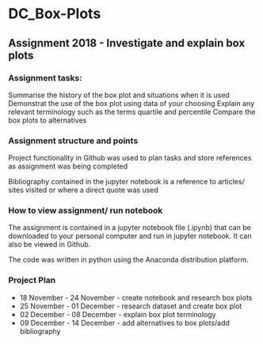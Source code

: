 # DC_Box-Plots

## Assignment 2018 - Investigate and explain box plots

### Assignment tasks:
Summarise the history of the box plot and situations when it is used
Demonstrat the use of the box plot using data of your choosing
Explain any relevant terminology such as the terms quartile and percentile
Compare the box plots to alternatives

### Assignment structure and points
Project functionality in Github was used to plan tasks and store references as assignment was being completed

Bibliography contained in the jupyter notebook is a reference to articles/ sites visited or where a direct quote was used

### How to view assignment/ run notebook
The assignment is contained in a jupyter notebook file (.ipynb) that can be downloaded to your personal computer and run in jupyter notebook. It can also be viewed in Github.

The code was written in python using the Anaconda distribution platform.

### Project Plan
- 18 November - 24 November - create notebook and research box plots
- 25 November - 01 December - research dataset and create box plot
- 02 December - 08 December - explain box plot terminology
- 09 December - 14 December - add alternatives to box plots/add bibliography
